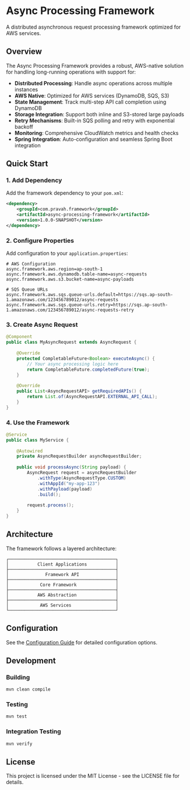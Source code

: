 # Async Processing Framework

A distributed asynchronous request processing framework optimized for AWS services.

## Overview

The Async Processing Framework provides a robust, AWS-native solution for handling long-running operations with support for:

- **Distributed Processing**: Handle async operations across multiple instances
- **AWS Native**: Optimized for AWS services (DynamoDB, SQS, S3)
- **State Management**: Track multi-step API call completion using DynamoDB
- **Storage Integration**: Support both inline and S3-stored large payloads
- **Retry Mechanisms**: Built-in SQS polling and retry with exponential backoff
- **Monitoring**: Comprehensive CloudWatch metrics and health checks
- **Spring Integration**: Auto-configuration and seamless Spring Boot integration

## Quick Start

### 1. Add Dependency

Add the framework dependency to your `pom.xml`:

```xml
<dependency>
    <groupId>com.pravah.framework</groupId>
    <artifactId>async-processing-framework</artifactId>
    <version>1.0.0-SNAPSHOT</version>
</dependency>
```

### 2. Configure Properties

Add configuration to your `application.properties`:

```properties
# AWS Configuration
async.framework.aws.region=ap-south-1
async.framework.aws.dynamodb.table-name=async-requests
async.framework.aws.s3.bucket-name=async-payloads

# SQS Queue URLs
async.framework.aws.sqs.queue-urls.default=https://sqs.ap-south-1.amazonaws.com/123456789012/async-requests
async.framework.aws.sqs.queue-urls.retry=https://sqs.ap-south-1.amazonaws.com/123456789012/async-requests-retry
```

### 3. Create Async Request

```java
@Component
public class MyAsyncRequest extends AsyncRequest {
    
    @Override
    protected CompletableFuture<Boolean> executeAsync() {
        // Your async processing logic here
        return CompletableFuture.completedFuture(true);
    }
    
    @Override
    public List<AsyncRequestAPI> getRequiredAPIs() {
        return List.of(AsyncRequestAPI.EXTERNAL_API_CALL);
    }
}
```

### 4. Use the Framework

```java
@Service
public class MyService {
    
    @Autowired
    private AsyncRequestBuilder asyncRequestBuilder;
    
    public void processAsync(String payload) {
        AsyncRequest request = asyncRequestBuilder
            .withType(AsyncRequestType.CUSTOM)
            .withAppId("my-app-123")
            .withPayload(payload)
            .build();
            
        request.process();
    }
}
```

## Architecture

The framework follows a layered architecture:

```
┌─────────────────────────────────────────┐
│           Client Applications           │
├─────────────────────────────────────────┤
│              Framework API              │
├─────────────────────────────────────────┤
│            Core Framework               │
├─────────────────────────────────────────┤
│           AWS Abstraction               │
├─────────────────────────────────────────┤
│            AWS Services                 │
└─────────────────────────────────────────┘
```

## Configuration

See the [Configuration Guide](docs/configuration.md) for detailed configuration options.

## Development

### Building

```bash
mvn clean compile
```

### Testing

```bash
mvn test
```

### Integration Testing

```bash
mvn verify
```

## License

This project is licensed under the MIT License - see the LICENSE file for details.